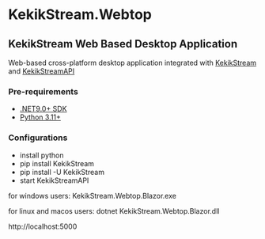 ﻿# KekikStream.Webtop

## KekikStream Web Based Desktop Application

Web-based cross-platform desktop application integrated with [KekikStream](https://github.com/keyiflerolsun/KekikStream) and [KekikStreamAPI](https://github.com/keyiflerolsun/KekikStreamAPI)

### Pre-requirements

* [.NET9.0+ SDK](https://dotnet.microsoft.com/download/dotnet)
* [Python 3.11+](https://www.python.org/)

### Configurations

* install python
* pip install KekikStream
* pip install -U KekikStream
* start KekikStreamAPI

for windows users: KekikStream.Webtop.Blazor.exe

for linux and macos users: dotnet KekikStream.Webtop.Blazor.dll

http://localhost:5000